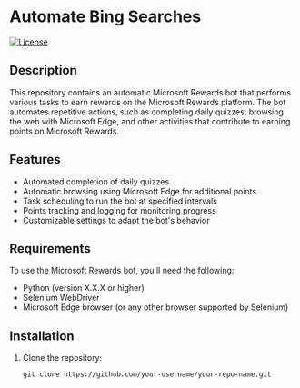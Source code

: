 # Automate Bing Searches

[![License](https://img.shields.io/badge/license-MIT-blue.svg)](https://github.com/your-username/your-repo-name/blob/main/LICENSE)

## Description

This repository contains an automatic Microsoft Rewards bot that performs various tasks to earn rewards on the Microsoft Rewards platform. The bot automates repetitive actions, such as completing daily quizzes, browsing the web with Microsoft Edge, and other activities that contribute to earning points on Microsoft Rewards.

## Features

- Automated completion of daily quizzes
- Automatic browsing using Microsoft Edge for additional points
- Task scheduling to run the bot at specified intervals
- Points tracking and logging for monitoring progress
- Customizable settings to adapt the bot's behavior

## Requirements

To use the Microsoft Rewards bot, you'll need the following:

- Python (version X.X.X or higher)
- Selenium WebDriver
- Microsoft Edge browser (or any other browser supported by Selenium)

## Installation

1. Clone the repository:

   ```shell
   git clone https://github.com/your-username/your-repo-name.git
